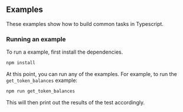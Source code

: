 ## Examples

These examples show how to build common tasks in Typescript.

### Running an example

To run a example, first install the dependencies.

```bash
npm install
```

At this point, you can run any of the examples. For example, to run the `get_token_balances` example:

```bash
npm run get_token_balances
```

This will then print out the results of the test accordingly.
